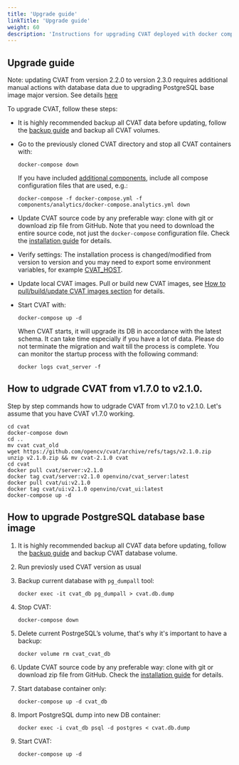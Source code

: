 ```yaml
---
title: 'Upgrade guide'
linkTitle: 'Upgrade guide'
weight: 60
description: 'Instructions for upgrading CVAT deployed with docker compose'
---
```


<!--lint disable heading-style-->

## Upgrade guide

Note: updating CVAT from version 2.2.0 to version 2.3.0 requires additional manual actions with database data due to
upgrading PostgreSQL base image major version. See details [here](#how-to-upgrade-postgresql-database-base-image)

To upgrade CVAT, follow these steps:

- It is highly recommended backup all CVAT data before updating, follow the
  [backup guide](/docs/administration/advanced/backup_guide/) and backup all CVAT volumes.

- Go to the previously cloned CVAT directory and stop all CVAT containers with:
  ```shell
  docker-compose down
  ```
  If you have included [additional components](/docs/administration/basics/installation/#additional-components),
  include all compose configuration files that are used, e.g.:
  ```shell
  docker-compose -f docker-compose.yml -f components/analytics/docker-compose.analytics.yml down
  ```

- Update CVAT source code by any preferable way: clone with git or download zip file from GitHub.
  Note that you need to download the entire source code, not just the `docker-compose` configuration file.
  Check the
  [installation guide](/docs/administration/basics/installation/#how-to-get-cvat-source-code) for details.

- Verify settings:
  The installation process is changed/modified from version to version and
  you may need to export some environment variables, for example
  [CVAT_HOST](/docs/administration/basics/installation/#use-your-own-domain).

- Update local CVAT images.
  Pull or build new CVAT images, see
  [How to pull/build/update CVAT images section](/docs/administration/basics/installation/#how-to-pullbuildupdate-cvat-images)
  for details.

- Start CVAT with:
  ```shell
  docker-compose up -d
  ```
  When CVAT starts, it will upgrade its DB in accordance with the latest schema.
  It can take time especially if you have a lot of data.
  Please do not terminate the migration and wait till the process is complete.
  You can monitor the startup process with the following command:
  ```shell
  docker logs cvat_server -f
  ```

## How to udgrade CVAT from v1.7.0 to v2.1.0.

Step by step commands how to udgrade CVAT from v1.7.0 to v2.1.0.
Let's assume that you have CVAT v1.7.0 working.
```shell
cd cvat
docker-compose down
cd ..
mv cvat cvat_old
wget https://github.com/opencv/cvat/archive/refs/tags/v2.1.0.zip
unzip v2.1.0.zip && mv cvat-2.1.0 cvat
cd cvat
docker pull cvat/server:v2.1.0
docker tag cvat/server:v2.1.0 openvino/cvat_server:latest
docker pull cvat/ui:v2.1.0
docker tag cvat/ui:v2.1.0 openvino/cvat_ui:latest
docker-compose up -d
```
## How to upgrade PostgreSQL database base image

1. It is highly recommended backup all CVAT data before updating, follow the
   [backup guide](/docs/administration/advanced/backup_guide/) and backup CVAT database volume.

1. Run previosly used CVAT version as usual

1. Backup current database with `pg_dumpall` tool:
   ```shell
   docker exec -it cvat_db pg_dumpall > cvat.db.dump
   ```

1. Stop CVAT:
   ```shell
   docker-compose down
   ```

1. Delete current PostrgeSQL’s volume, that's why it's important to have a backup:
   ```shell
   docker volume rm cvat_cvat_db
   ```

1. Update CVAT source code by any preferable way: clone with git or download zip file from GitHub.
   Check the
   [installation guide](/docs/administration/basics/installation/#how-to-get-cvat-source-code) for details.

1. Start database container only:
   ```shell
   docker-compose up -d cvat_db
   ```

1. Import PostgreSQL dump into new DB container:
   ```shell
   docker exec -i cvat_db psql -d postgres < cvat.db.dump
   ```

1. Start CVAT:
   ```shell
   docker-compose up -d
   ```
